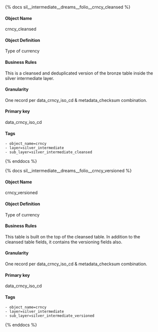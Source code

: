 {% docs sil__intermediate__dreams__folio__crncy_cleansed %}

#### Object Name
crncy_cleansed

#### Object Definition
Type of currency

#### Business Rules
This is a cleansed and deduplicated version of the bronze table inside the silver intermediate layer.

#### Granularity
One record per data_crncy_iso_cd & metadata_checksum combination.

#### Primary key
data_crncy_iso_cd

#### Tags
    - object_name=crncy
    - layer=silver_intermediate
    - sub_layer=silver_intermediate_cleansed

{% enddocs %}

{% docs sil__intermediate__dreams__folio__crncy_versioned %}

#### Object Name
crncy_versioned

#### Object Definition
Type of currency

#### Business Rules
This table is built on the top of the cleansed table. In addition to the cleansed table fields, it contains the versioning fields also.

#### Granularity
One record per data_crncy_iso_cd & metadata_checksum combination.

#### Primary key
data_crncy_iso_cd

#### Tags
    - object_name=crncy
    - layer=silver_intermediate
    - sub_layer=silver_intermediate_versioned

{% enddocs %}